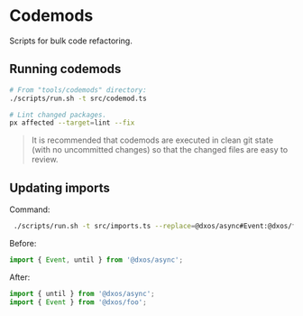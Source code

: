# Codemods

Scripts for bulk code refactoring.

## Running codemods

```bash
# From "tools/codemods" directory:
./scripts/run.sh -t src/codemod.ts

# Lint changed packages.
px affected --target=lint --fix
```

> It is recommended that codemods are executed in clean git state (with no uncommitted changes)
> so that the changed files are easy to review.

## Updating imports

Command:

```bash
 ./scripts/run.sh -t src/imports.ts --replace=@dxos/async#Event:@dxos/foo 
```

Before:

```typescript
import { Event, until } from '@dxos/async';
```

After:

```typescript
import { until } from '@dxos/async';
import { Event } from '@dxos/foo';
```